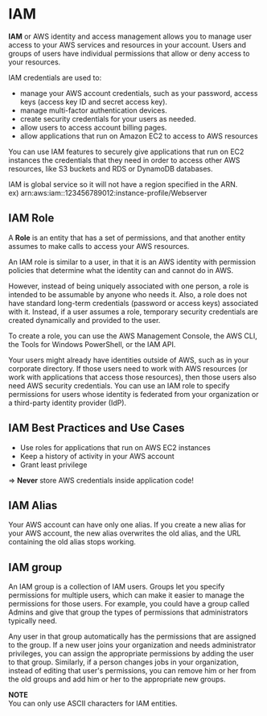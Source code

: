 # IAM
**IAM** or AWS identity and access management allows you to manage user access to your AWS services and resources in your account. Users and groups of users have individual permissions that allow or deny access to your resources.

IAM credentials are used to:
- manage your AWS account credentials, such as your password, access keys (access key ID and secret access key).
- manage multi-factor authentication devices.
- create security credentials for your users as needed.
- allow users to access account billing pages.
- allow applications that run on Amazon EC2 to access to AWS resources 

You can use IAM features to securely give applications that run on EC2 instances the credentials that they need in order to access other AWS resources, like S3 buckets and RDS or DynamoDB databases.

IAM is global service so it will not have a region specified in the ARN.  
ex) arn:aws:iam::123456789012:instance-profile/Webserver

## IAM Role
A **Role** is an entity that has a set of permissions, and that another entity assumes to make calls to access your AWS resources.

An IAM role is similar to a user, in that it is an AWS identity with permission policies that determine what the identity can and cannot do in AWS. 

However, instead of being uniquely associated with one person, a role is intended to be assumable by anyone who needs it. Also, a role does not have standard long-term credentials (password or access keys) associated with it. Instead, if a user assumes a role, temporary security credentials are created dynamically and provided to the user.

To create a role, you can use the AWS Management Console, the AWS CLI, the Tools for Windows PowerShell, or the IAM API.

Your users might already have identities outside of AWS, such as in your corporate directory. If those users need to work with AWS resources (or work with applications that access those resources), then those users also need AWS security credentials. You can use an IAM role to specify permissions for users whose identity is federated from your organization or a third-party identity provider (IdP).

## IAM Best Practices and Use Cases

- Use roles for applications that run on AWS EC2 instances  
- Keep a history of activity in your AWS account  
- Grant least privilege  

=> **Never** store AWS credentials inside application code!

## IAM Alias

Your AWS account can have only one alias. If you create a new alias for your AWS account, the new alias overwrites the old alias, and the URL containing the old alias stops working.

## IAM group
An IAM group is a collection of IAM users. Groups let you specify permissions for multiple users, which can make it easier to manage the permissions for those users. For example, you could have a group called Admins and give that group the types of permissions that administrators typically need. 

Any user in that group automatically has the permissions that are assigned to the group. If a new user joins your organization and needs administrator privileges, you can assign the appropriate permissions by adding the user to that group. Similarly, if a person changes jobs in your organization, instead of editing that user's permissions, you can remove him or her from the old groups and add him or her to the appropriate new groups.

**NOTE**  
You can only use ASCII characters for IAM entities.
